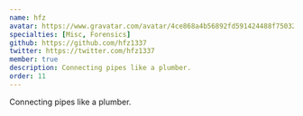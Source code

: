 ```yaml
---
name: hfz
avatar: https://www.gravatar.com/avatar/4ce868a4b56892fd591424488f75032d?d=identicon&s=256
specialties: [Misc, Forensics]
github: https://github.com/hfz1337
twitter: https://twitter.com/hfz1337
member: true
description: Connecting pipes like a plumber.
order: 11
---
```


Connecting pipes like a plumber.
